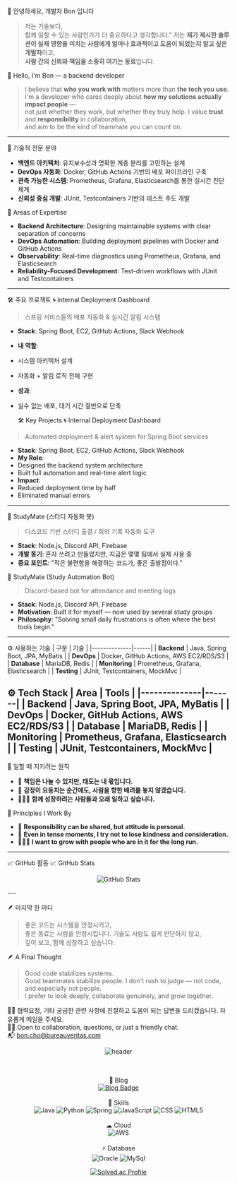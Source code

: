 <!--
**zmffhqj714/zmffhqj714** is a ✨ _special_ ✨ repository because its `README.md` (this file) appears on your GitHub profile.

Here are some ideas to get you started:

- 🔭 I’m currently working on ...
- 🌱 I’m currently learning ...
- 👯 I’m looking to collaborate on ...
- 🤔 I’m looking for help with ...
- 💬 Ask me about ...
- 📫 How to reach me: ...
- 😄 Pronouns: ...
- ⚡ Fun fact: ...
-->

👋 안녕하세요, 개발자 Bon 입니다
> 저는 기술보다,  
> 함께 일할 수 있는 사람인가가 더 중요하다고 생각합니다."
저는 **제가 제시한 솔루션이 실제 영향을 미치는 사람에게 얼마나 효과적이고 도움이 되었는지 알고 싶은 개발자**이고,  
**사람 간의 신뢰와 책임을 소중히 여기는 동료**입니다.

👋 Hello, I'm Bon — a backend developer
> I believe that **who you work with** matters more than **the tech you use.**
I'm a developer who cares deeply about **how my solutions actually impact people** —  
not just whether they work, but whether they truly help.
I value **trust** and **responsibility** in collaboration,  
and aim to be the kind of teammate you can count on.


---
🔧 기술적 전문 분야
- **백엔드 아키텍처**: 유지보수성과 명확한 계층 분리를 고민하는 설계  
- **DevOps 자동화**: Docker, GitHub Actions 기반의 배포 파이프라인 구축  
- **관측 가능한 시스템**: Prometheus, Grafana, Elasticsearch를 통한 실시간 진단 체계  
- **신뢰성 중심 개발**: JUnit, Testcontainers 기반의 테스트 주도 개발

🔧 Areas of Expertise
- **Backend Architecture**: Designing maintainable systems with clear separation of concerns  
- **DevOps Automation**: Building deployment pipelines with Docker and GitHub Actions  
- **Observability**: Real-time diagnostics using Prometheus, Grafana, and Elasticsearch  
- **Reliability-Focused Development**: Test-driven workflows with JUnit and Testcontainers
---


🛠️ 주요 프로젝트
🌀 Internal Deployment Dashboard
> 스프링 서비스들의 배포 자동화 & 실시간 알림 시스템
- **Stack**: Spring Boot, EC2, GitHub Actions, Slack Webhook  
- **내 역할**:
 - 시스템 아키텍처 설계
 - 자동화 + 알림 로직 전체 구현
- **성과**:
 - 실수 없는 배포, 대기 시간 절반으로 단축

   🛠️ Key Projects
🌀 Internal Deployment Dashboard  
> Automated deployment & alert system for Spring Boot services
- **Stack**: Spring Boot, EC2, GitHub Actions, Slack Webhook  
- **My Role**:
 - Designed the backend system architecture  
 - Built full automation and real-time alert logic  
- **Impact**:
 - Reduced deployment time by half  
 - Eliminated manual errors
---


🤖 StudyMate (스터디 자동화 봇)
> 디스코드 기반 스터디 출결 / 회의 기록 자동화 도구
- **Stack**: Node.js, Discord API, Firebase  
- **개발 동기**: 혼자 쓰려고 만들었지만, 지금은 몇몇 팀에서 실제 사용 중  
- **중요 포인트**: "작은 불편함을 해결하는 코드가, 좋은 출발점이다."

 🤖 StudyMate (Study Automation Bot)  
> Discord-based bot for attendance and meeting logs
- **Stack**: Node.js, Discord API, Firebase  
- **Motivation**: Built it for myself — now used by several study groups  
- **Philosophy**: "Solving small daily frustrations is often where the best tools begin."
---


 ⚙️ 사용하는 기술
| 구분         | 기술 |
|--------------|------|
| **Backend**  | Java, Spring Boot, JPA, MyBatis |
| **DevOps**   | Docker, GitHub Actions, AWS EC2/RDS/S3 |
| **Database** | MariaDB, Redis |
| **Monitoring** | Prometheus, Grafana, Elasticsearch |
| **Testing**  | JUnit, Testcontainers, MockMvc |

 ⚙️ Tech Stack
| Area         | Tools |
|--------------|-------|
| **Backend**  | Java, Spring Boot, JPA, MyBatis |
| **DevOps**   | Docker, GitHub Actions, AWS EC2/RDS/S3 |
| **Database** | MariaDB, Redis |
| **Monitoring** | Prometheus, Grafana, Elasticsearch |
| **Testing**  | JUnit, Testcontainers, MockMvc |
---


 🤝 일할 때 지키려는 원칙
- 🧭 **책임은 나눌 수 있지만, 태도는 내 몫입니다.**  
- 🧘 **감정이 요동치는 순간에도, 사람을 향한 배려를 놓지 않겠습니다.**  
- 🧑‍🤝‍🧑 **함께 성장하려는 사람들과 오래 일하고 싶습니다.**

 🤝 Principles I Work By
- 🧭 **Responsibility can be shared, but attitude is personal.**  
- 🧘 **Even in tense moments, I try not to lose kindness and consideration.**  
- 🧑‍🤝‍🧑 **I want to grow with people who are in it for the long run.**
---


 📈 GitHub 활동 
 📈 GitHub Stats
<p align="center">
<img src="https://github-readme-stats.vercel.app/api?username=yourname&show_icons=true&theme=default" alt="GitHub Stats" />
</p>
---

 🪶 마지막 한 마디
> 좋은 코드는 시스템을 안정시키고,  
> 좋은 동료는 사람을 안정시킵니다.
기술도 사람도 쉽게 판단하지 않고,  
깊이 보고, 함께 성장하고 싶습니다.

 🪶 A Final Thought
> Good code stabilizes systems.  
> Good teammates stabilize people.
I don't rush to judge — not code, and especially not people.  
I prefer to look deeply, collaborate genuinely, and grow together.



   🙋‍♂️ 협력요청, 기타 궁금한 관련 사항에 친절하고 도움이 되는 답변을 드리겠습니다. 자유롭게 메일을 주세요.<br/>
   🙋‍♂️ Open to collaboration, questions, or just a friendly chat.  
 📬 bon.cho@bureauveritas.com



<div align="center">

 ![header](https://capsule-render.vercel.app/api?type=cylinder&color=22272d&height=100&section=header&text=Good%20to%20see%20you!&fontSize=50&fontColor=e7e7e7)


 
 <br><br>
 📝 Blog
 <br>
[![Blog Badge](http://img.shields.io/badge/Past%20Blog-dcffe4?style=flat-square&logo=Naver&link=https://blog.naver.com/zmffhqj714)](https://blog.naver.com/zmffhqj714)
<br>
<br>
🚀 Skills 
 <br>
![Java](https://img.shields.io/badge/Java-ED8B00?style=for-the-badge&logo=java&logoColor=white)
  ![Python](https://img.shields.io/badge/python-3670A0?style=for-the-badge&logo=python&logoColor=ffdd54)
  ![Spring](https://img.shields.io/badge/Spring-6DB33F?style=for-the-badge&logo=spring&logoColor=white)
 ![JavaScript](https://img.shields.io/badge/javascript-%23323330.svg?style=for-the-badge&logo=javascript&logoColor=%23F7DF1E)
  ![CSS](https://img.shields.io/badge/CSS-239120?&style=for-the-badge&logo=css3&logoColor=white)
![HTML5](https://img.shields.io/badge/HTML5-E34F26?style=for-the-badge&logo=html5&logoColor=white)
 <br> 
 <br>
   ☁ Cloud 
 <br>
  ![AWS](https://img.shields.io/badge/Amazon_AWS-FF9900?style=for-the-badge&logo=amazonaws&logoColor=white)
   <br> 
   <br>
  ⚡ Database
 <br>
  ![Oracle](https://img.shields.io/badge/Oracle-F80000?style=for-the-badge&logo=Oracle&logoColor=white)
  ![MySql](https://img.shields.io/badge/MySQL-005C84?style=for-the-badge&logo=mysql&logoColor=white)
  <br>
  
[![Solved.ac Profile](http://mazassumnida.wtf/api/v2/generate_badge?boj=backjoon714)](https://solved.ac//)

</div>



